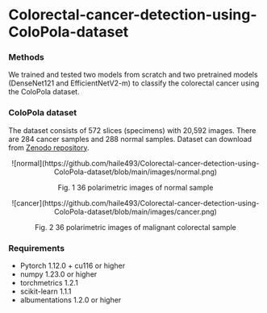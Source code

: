 # Colorectal-cancer-detection-using-ColoPola-dataset

### Methods
We trained and tested two models from scratch and two pretrained models (DenseNet121 and EfficientNetV2-m) to classify the colorectal cancer using the ColoPola dataset.

### ColoPola dataset
The dataset consists of 572 slices (specimens) with 20,592 images. There are 284 cancer samples and 288 normal samples.
Dataset can download from [Zenodo repository](https://doi.org/10.5281/zenodo.10068031).

<p align="center">![normal](https://github.com/haile493/Colorectal-cancer-detection-using-ColoPola-dataset/blob/main/images/normal.png)</p>
<p align="center">Fig. 1 36 polarimetric images of normal sample</p>

<p align="center">![cancer](https://github.com/haile493/Colorectal-cancer-detection-using-ColoPola-dataset/blob/main/images/cancer.png)</p>
<p align="center">Fig. 2 36 polarimetric images of malignant colorectal sample</p>

### Requirements
- Pytorch 1.12.0 + cu116 or higher
- numpy 1.23.0 or higher
- torchmetrics 1.2.1
- scikit-learn 1.1.1
- albumentations 1.2.0 or higher
